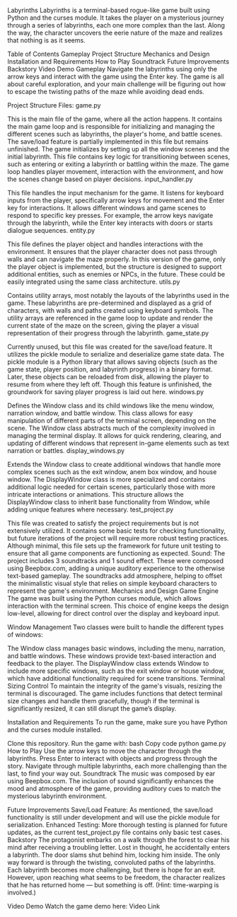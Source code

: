 Labyrinths
Labyrinths is a terminal-based rogue-like game built using Python and the curses module. It takes the player on a mysterious journey through a series of labyrinths, each one more complex than the last. Along the way, the character uncovers the eerie nature of the maze and realizes that nothing is as it seems.

Table of Contents
Gameplay
Project Structure
Mechanics and Design
Installation and Requirements
How to Play
Soundtrack
Future Improvements
Backstory
Video Demo
Gameplay
Navigate the labyrinths using only the arrow keys and interact with the game using the Enter key. The game is all about careful exploration, and your main challenge will be figuring out how to escape the twisting paths of the maze while avoiding dead ends.

Project Structure
Files:
game.py

This is the main file of the game, where all the action happens. It contains the main game loop and is responsible for initializing and managing the different scenes such as labyrinths, the player's home, and battle scenes. The save/load feature is partially implemented in this file but remains unfinished.
The game initializes by setting up all the window scenes and the initial labyrinth. This file contains key logic for transitioning between scenes, such as entering or exiting a labyrinth or battling within the maze.
The game loop handles player movement, interaction with the environment, and how the scenes change based on player decisions.
input_handler.py

This file handles the input mechanism for the game. It listens for keyboard inputs from the player, specifically arrow keys for movement and the Enter key for interactions.
It allows different windows and game scenes to respond to specific key presses. For example, the arrow keys navigate through the labyrinth, while the Enter key interacts with doors or starts dialogue sequences.
entity.py

This file defines the player object and handles interactions with the environment. It ensures that the player character does not pass through walls and can navigate the maze properly.
In this version of the game, only the player object is implemented, but the structure is designed to support additional entities, such as enemies or NPCs, in the future. These could be easily integrated using the same class architecture.
utils.py

Contains utility arrays, most notably the layouts of the labyrinths used in the game. These labyrinths are pre-determined and displayed as a grid of characters, with walls and paths created using keyboard symbols.
The utility arrays are referenced in the game loop to update and render the current state of the maze on the screen, giving the player a visual representation of their progress through the labyrinth.
game_state.py

Currently unused, but this file was created for the save/load feature. It utilizes the pickle module to serialize and deserialize game state data.
The pickle module is a Python library that allows saving objects (such as the game state, player position, and labyrinth progress) in a binary format. Later, these objects can be reloaded from disk, allowing the player to resume from where they left off.
Though this feature is unfinished, the groundwork for saving player progress is laid out here.
windows.py

Defines the Window class and its child windows like the menu window, narration window, and battle window. This class allows for easy manipulation of different parts of the terminal screen, depending on the scene.
The Window class abstracts much of the complexity involved in managing the terminal display. It allows for quick rendering, clearing, and updating of different windows that represent in-game elements such as text narration or battles.
display_windows.py

Extends the Window class to create additional windows that handle more complex scenes such as the exit window, anem box window, and house window.
The DisplayWindow class is more specialized and contains additional logic needed for certain scenes, particularly those with more intricate interactions or animations. This structure allows the DisplayWindow class to inherit base functionality from Window, while adding unique features where necessary.
test_project.py

This file was created to satisfy the project requirements but is not extensively utilized. It contains some basic tests for checking functionality, but future iterations of the project will require more robust testing practices.
Although minimal, this file sets up the framework for future unit testing to ensure that all game components are functioning as expected.
Sound:
The project includes 3 soundtracks and 1 sound effect. These were composed using Beepbox.com, adding a unique auditory experience to the otherwise text-based gameplay.
The soundtracks add atmosphere, helping to offset the minimalistic visual style that relies on simple keyboard characters to represent the game's environment.
Mechanics and Design
Game Engine
The game was built using the Python curses module, which allows interaction with the terminal screen. This choice of engine keeps the design low-level, allowing for direct control over the display and keyboard input.

Window Management
Two classes were built to handle the different types of windows:

The Window class manages basic windows, including the menu, narration, and battle windows. These windows provide text-based interaction and feedback to the player.
The DisplayWindow class extends Window to include more specific windows, such as the exit window or house window, which have additional functionality required for scene transitions.
Terminal Sizing Control
To maintain the integrity of the game's visuals, resizing the terminal is discouraged. The game includes functions that detect terminal size changes and handle them gracefully, though if the terminal is significantly resized, it can still disrupt the game’s display.

Installation and Requirements
To run the game, make sure you have Python and the curses module installed.

Clone this repository.
Run the game with:
bash
Copy code
python game.py
How to Play
Use the arrow keys to move the character through the labyrinths.
Press Enter to interact with objects and progress through the story.
Navigate through multiple labyrinths, each more challenging than the last, to find your way out.
Soundtrack
The music was composed by ear using Beepbox.com. The inclusion of sound significantly enhances the mood and atmosphere of the game, providing auditory cues to match the mysterious labyrinth environment.

Future Improvements
Save/Load Feature: As mentioned, the save/load functionality is still under development and will use the pickle module for serialization.
Enhanced Testing: More thorough testing is planned for future updates, as the current test_project.py file contains only basic test cases.
Backstory
The protagonist embarks on a walk through the forest to clear his mind after receiving a troubling letter. Lost in thought, he accidentally enters a labyrinth. The door slams shut behind him, locking him inside. The only way forward is through the twisting, convoluted paths of the labyrinths. Each labyrinth becomes more challenging, but there is hope for an exit. However, upon reaching what seems to be freedom, the character realizes that he has returned home — but something is off. (Hint: time-warping is involved.)

Video Demo
Watch the game demo here: Video Link

